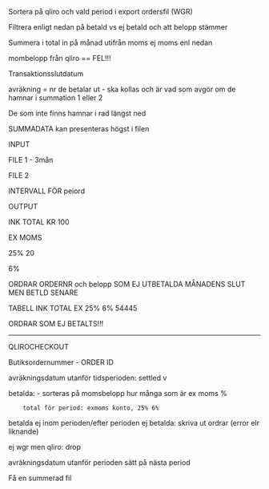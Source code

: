 Sortera på qliro och vald period i export ordersfil (WGR)

Filtrera enligt nedan på betald vs ej betald och att belopp stämmer

Summera i total in på månad utifrån moms ej moms enl nedan

mombelopp från qliro == FEL!!!

Transaktionsslutdatum

avräkning = nr de betalar ut - ska kollas och är vad som avgör om de hamnar i summation 1 eller 2

De som inte finns hamnar i rad längst ned

SUMMADATA kan presenteras högst i filen



INPUT

FILE 1 - 3mån

FILE 2

INTERVALL FÖR peiord


OUTPUT

INK TOTAL KR 100

EX MOMS

25% 20

6%

ORDRAR ORDERNR och belopp SOM EJ UTBETALDA MÅNADENS SLUT MEN BETLD SENARE

TABELL INK TOTAL EX 25% 6%
54445 

ORDRAR  SOM EJ BETALTS!!!


____

QLIROCHECKOUT

Butiksordernummer - ORDER ID

avräkningsdatum utanför tidsperioden:
    settled v 

betalda:
    - sorteras på momsbelopp
        hur många som är ex moms %

        total för period: exmoms konto, 25% 6% 
betalda ej inom perioden/efter perioden
ej betalda:
    skriva ut ordrar (error elr liknande)

ej wgr men qliro:
    drop


avräkningsdatum utanför perioden sätt på nästa period

Få en summerad fil
